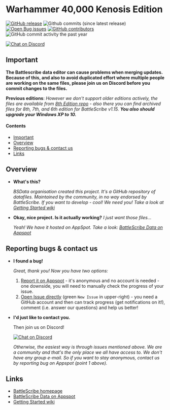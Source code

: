 # Warhammer 40,000 Kenosis Edition

[![GitHub release](https://img.shields.io/github/release/BSData/wh40k.svg?style=flat-square)](https://github.com/BSData/wh40k/releases/latest)
![Github commits (since latest release)](https://img.shields.io/github/commits-since/BSData/wh40k/latest.svg?style=flat-square)
[![Open Bug issues](https://img.shields.io/github/issues/bsdata/wh40k/Type%3A%20bug.svg?style=flat-square&label=bugs)](https://github.com/BSData/wh40k/issues?q=is%3Aissue+is%3Aopen+label%3A%22Type%3A+bug%22)
[![GitHub contributors](https://img.shields.io/github/contributors/BSData/wh40k.svg?style=flat-square)](https://github.com/BSData/wh40k/graphs/contributors)
![GitHub commit activity the past year](https://img.shields.io/github/commit-activity/y/BSData/wh40k.svg?style=flat-square)

[![Chat on Discord](https://img.shields.io/discord/558412685981777922?style=popout-square)](https://www.bsdata.net/contact)

## Important

[important]: #important

**The Battlescribe data editor can cause problems when merging updates. Because of this, and also to avoid duplicated effort where multiple people are working on the same files, please join us on Discord before you commit changes to the files.**

**Previous editions**: _However we don't support older editions actively, the files are available from [8th Edition repo](https://github.com/BSData/wh40k-8th-edition) - also there you can find archived files for 8th, 7th, and 6th edition for BattleScribe v1.15. **You also should upgrade your Windows XP to 10.**_

#### Contents

[contents]: #contents

-   [Important][]
-   [Overview][]
-   [Reporting bugs & contact us][]
-   [Links][]

[important]: #important
[overview]: #overview
[reporting bugs & contact us]: #reporting-bugs--contact-us
[links]: #links

## Overview

[overview]: #overview

-   **What's this?**

    _BSData organisation created this project. It's a GitHub repository of datafiles. Maintained by the community, in no way endorsed by BattleScribe. If you want to develop - cool! We need you! Take a look at [Getting Started wiki][]_

-   **Okay, nice project. Is it actually working?** _I just want those files..._

    _Yeah! We have it hosted on AppSpot. Take a look: [BattleScribe Data on Appspot][]_

## Reporting bugs & contact us

-   **I found a bug!**

    _Great, thank you! Now you have two options:_

    1. [Report it on Appspot][] - it's anonymous and no account is needed - one downside, you will need to manually check the progress of your issue.
    2. [Open Issue directly][] (green `New Issue` in upper-right) - you need a GitHub account and then can track progress (get notifications on it!), comment (i.e. answer our questions) and help us better!

-   **I'd just like to contact you.**

    Then join us on Discord!

    [![Chat on Discord](https://img.shields.io/discord/558412685981777922?style=popout-square)](https://www.bsdata.net/contact)

    _Otherwise, the easiest way is through issues mentioned above. We are a community and that's the only place we all have access to. We don't have any group e-mail. So if you want to stay anonymous, contact us by reporting bug on Appspot (point 1 above)._

[report it on appspot]: http://battlescribedata.appspot.com/#/repo/wh40k
[open issue directly]: https://github.com/BSData/wh40k/issues

## Links

-   [BattleScribe homepage][]
-   [BattleScribe Data on Appspot][]
-   [Getting Started wiki][]

[battlescribe homepage]: http://www.battlescribe.net/
[battlescribe data on appspot]: http://battlescribedata.appspot.com/#/repos
[getting started wiki]: https://github.com/BSData/catalogue-development/wiki/Getting-Started
